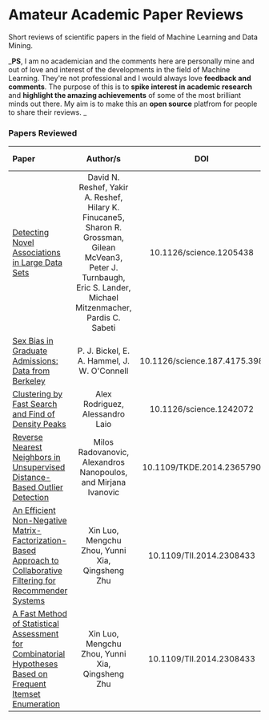 # Amateur Academic Paper Reviews

Short reviews of scientific papers in the field of Machine Learning and Data Mining.

_**PS**, I am no academician and the comments here are personally mine and out of love and interest of the developments in the field of Machine Learning. They're not professional and I would always love **feedback and comments**. The purpose of this is to **spike interest in academic research** and **highlight the amazing achievements** of some of the most brilliant minds out there. My aim is to make this an **open source** platfrom for people to share their reviews. _

### Papers Reviewed

| Paper                                                                                                                                                             |                                                                               Author/s                                                                                |             DOI              |              Review No.               |
| :---------------------------------------------------------------------------------------------------------------------------------------------------------------- | :-------------------------------------------------------------------------------------------------------------------------------------------------------------------: | :--------------------------: | :-----------------------------------: |
| [Detecting Novel Associations in Large Data Sets](http://science.sciencemag.org/content/334/6062/1518)                                                            | David N. Reshef, Yakir A. Reshef, Hilary K. Finucane5, Sharon R. Grossman, Gilean McVean3, Peter J. Turnbaugh, Eric S. Lander, Michael Mitzenmacher, Pardis C. Sabeti |   10.1126/science.1205438    |   [1](.//Review_1/Reshef_et_al.md)    |
| [Sex Bias in Graduate Admissions: Data from Berkeley](http://science.sciencemag.org/content/187/4175/398)                                                         |                                                              P. J. Bickel, E. A. Hammel, J. W. O'Connell                                                              | 10.1126/science.187.4175.398 |   [2](.//Review_2/Bickel_et_al.md)    |
| [Clustering by Fast Search and Find of Density Peaks](http://science.sciencemag.org/content/344/6191/1492)                                                        |                                                                    Alex Rodriguez, Alessandro Laio                                                                    |   10.1126/science.1242072    | [3](./Review_3/Rodrigues_and_Laio.md) |
| [Reverse Nearest Neighbors in Unsupervised Distance-Based Outlier Detection](http://citeseerx.ist.psu.edu/viewdoc/download?doi=10.1.1.699.9559&rep=rep1&type=pdf) |                                                    Milos Radovanovic, Alexandros Nanopoulos, and Mirjana Ivanovic                                                     |  10.1109/TKDE.2014.2365790   | [4](./Review_4/Radovanovic_et_al.md)  |
| [An Efficient Non-Negative Matrix-Factorization-Based Approach to Collaborative Filtering for Recommender Systems](https://ieeexplore.ieee.org/document/6748996)  |                                                            Xin Luo, Mengchu Zhou, Yunni Xia, Qingsheng Zhu                                                            |   10.1109/TII.2014.2308433   |     [5](./Review_5/Luo_et_al.md)      |
| [A Fast Method of Statistical Assessment for Combinatorial Hypotheses Based on Frequent Itemset Enumeration](https://ieeexplore.ieee.org/document/6748996)        |                                                            Xin Luo, Mengchu Zhou, Yunni Xia, Qingsheng Zhu                                                            |   10.1109/TII.2014.2308433   |     [5](./Review_5/Luo_et_al.md)      |

